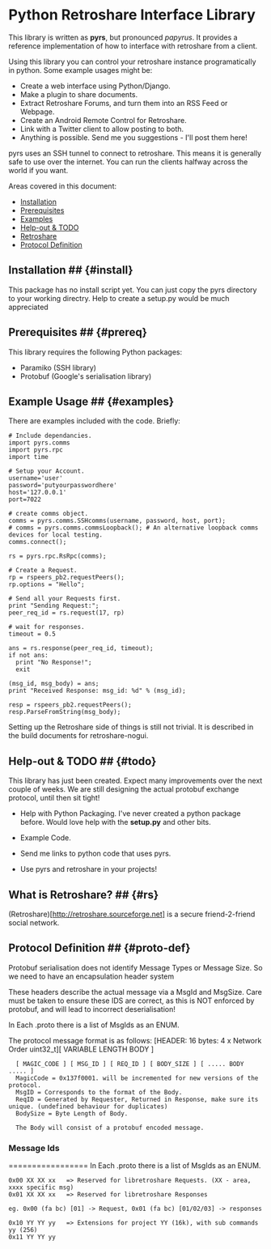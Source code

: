 # Python Retroshare Interface Library #

This library is written as **pyrs**, but pronounced _papyrus_. It provides a 
reference implementation of how to interface with retroshare from a client.

Using this library you can control your retroshare instance programatically in python. 
Some example usages might be:

 * Create a web interface using Python/Django.
 * Make a plugin to share documents.
 * Extract Retroshare Forums, and turn them into an RSS Feed or Webpage.
 * Create an Android Remote Control for Retroshare.
 * Link with a Twitter client to allow posting to both.
 * Anything is possible. Send me you suggestions - I'll post them here!

pyrs uses an SSH tunnel to connect to retroshare. This means it is generally
safe to use over the internet. You can run the clients halfway across the world if you want.

Areas covered in this document:

 * [ Installation ](#install)
 * [ Prerequisites ](#prereq)
 * [ Examples ](#examples)
 * [ Help-out & TODO ](#todo)
 * [ Retroshare ](#rs)
 * [ Protocol Definition ](#proto-def)

## Installation ##  {#install}

This package has no install script yet. You can just copy the pyrs directory
to your working directry. Help to create a setup.py would be much appreciated

## Prerequisites ##  {#prereq}

This library requires the following Python packages:
 * Paramiko (SSH library)
 * Protobuf (Google's serialisation library)

## Example Usage ##  {#examples}

There are examples included with the code. Briefly:

    # Include dependancies.
    import pyrs.comms
    import pyrs.rpc
    import time

    # Setup your Account.
    username='user'
    password='putyourpasswordhere'
    host='127.0.0.1'
    port=7022

    # create comms object.
    comms = pyrs.comms.SSHcomms(username, password, host, port);
    # comms = pyrs.comms.commsLoopback(); # An alternative loopback comms devices for local testing.
    comms.connect();

    rs = pyrs.rpc.RsRpc(comms);
  
    # Create a Request.
    rp = rspeers_pb2.requestPeers();
    rp.options = "Hello";
  
    # Send all your Requests first.
    print "Sending Request:";
    peer_req_id = rs.request(17, rp) 
  
    # wait for responses.
    timeout = 0.5
  
    ans = rs.response(peer_req_id, timeout);
    if not ans:
      print "No Response!";
      exit 

    (msg_id, msg_body) = ans;
    print "Received Response: msg_id: %d" % (msg_id);

    resp = rspeers_pb2.requestPeers();
    resp.ParseFromString(msg_body);

Setting up the Retroshare side of things is still not trivial. It is described in the 
build documents for retroshare-nogui.  
  
## Help-out & TODO ##  {#todo}

This library has just been created. Expect many improvements over the next couple of weeks.
We are still designing the actual protobuf exchange protocol, until then sit tight!

 * Help with Python Packaging. I've never created a python package before.
   Would love help with the **setup.py** and other bits.

 * Example Code. 

 * Send me links to python code that uses pyrs.

 * Use pyrs and retroshare in your projects!


## What is Retroshare? ##  {#rs}

(Retroshare)[http://retroshare.sourceforge.net] is a secure friend-2-friend social network. 

## Protocol Definition ##  {#proto-def}

Protobuf serialisation does not identify Message Types or Message Size.
So we need to have an encapsulation header system 

These headers describe the actual message via a MsgId and MsgSize.
Care must be taken to ensure these IDS are correct, as this is NOT enforced
by protobuf, and will lead to incorrect deserialisation!

In Each .proto there is a list of MsgIds as an ENUM.

The protocol message format is as follows: 
      [HEADER: 16 bytes: 4 x Network Order uint32_t][ VARIABLE LENGTH BODY ] 

      [ MAGIC_CODE ] [ MSG_ID ] [ REQ_ID ] [ BODY_SIZE ] [ ..... BODY ..... ]
      MagicCode = 0x137f0001. will be incremented for new versions of the protocol.
      MsgID = Corresponds to the format of the Body.
      ReqID = Generated by Requester, Returned in Response, make sure its unique. (undefined behaviour for duplicates)
      BodySize = Byte Length of Body.

      The Body will consist of a protobuf encoded message.


### Message Ids ###
=================
In Each .proto there is a list of MsgIds as an ENUM.

    0x00 XX XX xx	=> Reserved for libretroshare Requests. (XX - area, xxxx specific msg)
    0x01 XX XX xx	=> Reserved for libretroshare Responses

    eg. 0x00 (fa bc) [01] -> Request, 0x01 (fa bc) [01/02/03] -> responses

    0x10 YY YY yy   => Extensions for project YY (16k), with sub commands yy (256)
    0x11 YY YY yy


